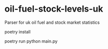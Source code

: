 # oil-fuel-stock-levels-uk
Parser for uk oil fuel and stock market  statistics

poetry install

poetry run python main.py
